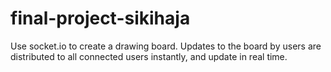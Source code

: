 # final-project-sikihaja

Use socket.io to create a drawing board. Updates to the board by users are distributed to all connected users instantly, and update in real time.<br/>
